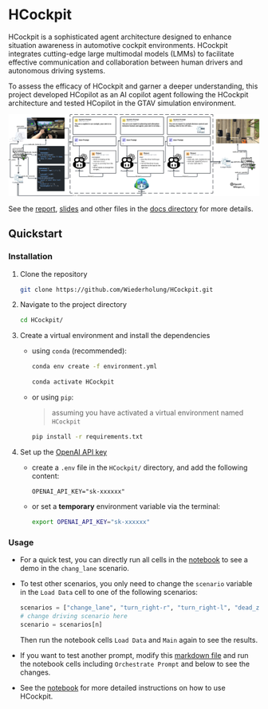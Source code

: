 # HCockpit

HCockpit is a sophisticated agent architecture designed to enhance situation awareness in automotive cockpit environments. HCockpit integrates cutting-edge large multimodal models (LMMs) to facilitate effective communication and collaboration between human drivers and autonomous driving systems.

To assess the efficacy of HCockpit and garner a deeper understanding, this project developed HCopilot as an AI copilot agent following the HCockpit architecture and tested HCopilot in the GTAV simulation environment.

![HCopilot](./docs/figures/workflow.png)

See the [report](./docs/Hu%20Yitong_2020213350_FinalReport.pdf), [slides](./docs/viva/Hu%20Yitong_2020213350_FinalViva.pdf) and other files in the [docs directory](./docs/) for more details.

## Quickstart

### Installation

1. Clone the repository

   ```bash
   git clone https://github.com/Wiederholung/HCockpit.git
   ```

2. Navigate to the project directory

   ```bash
   cd HCockpit/
   ```

3. Create a virtual environment and install the dependencies

   - using `conda` (recommended):

     ```bash
     conda env create -f environment.yml
     ```

     ```bash
     conda activate HCockpit
     ```

   - or using `pip`:

     > assuming you have activated a virtual environment named `HCockpit`

     ```bash
     pip install -r requirements.txt
     ```

4. Set up the [OpenAI API key](https://platform.openai.com/api-keys)

   - create a `.env` file in the `HCockpit/` directory, and add the following content:

     ```shell
     OPENAI_API_KEY="sk-xxxxxx"
     ```

   - or set a **temporary** environment variable via the terminal:

     ```bash
     export OPENAI_API_KEY="sk-xxxxxx"
     ```

### Usage

- For a quick test, you can directly run all cells in the [notebook](./src/hcopilot.ipynb) to see a demo in the `chang_lane` scenario.

- To test other scenarios, you only need to change the `scenario` variable in the `Load Data` cell to one of the following scenarios:

  ```python
  scenarios = ["change_lane", "turn_right-r", "turn_right-l", "dead_zone", "dazzle", "phone"]
  # change driving scenario here
  scenario = scenarios[n]
  ```

  Then run the notebook cells `Load Data` and `Main` again to see the results.

- If you want to test another prompt, modify this [markdown file](./hcopilot_workspace/config/prompt.md) and run the notebook cells including `Orchestrate Prompt` and below to see the changes.

- See the [notebook](./src/hcopilot.ipynb) for more detailed instructions on how to use HCockpit.
